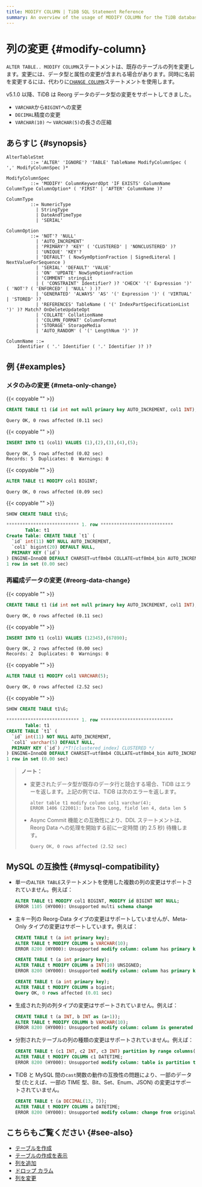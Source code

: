 ```yaml
---
title: MODIFY COLUMN | TiDB SQL Statement Reference
summary: An overview of the usage of MODIFY COLUMN for the TiDB database.
---
```


# 列の変更 {#modify-column}

`ALTER TABLE.. MODIFY COLUMN`ステートメントは、既存のテーブルの列を変更します。変更には、データ型と属性の変更が含まれる場合があります。同時に名前を変更するには、代わりに[`CHANGE COLUMN`](/sql-statements/sql-statement-change-column.md)ステートメントを使用します。

v5.1.0 以降、TiDB は Reorg データのデータ型の変更をサポートしてきました。

-   `VARCHAR`から`BIGINT`への変更
-   `DECIMAL`精度の変更
-   `VARCHAR(10)` ～ `VARCHAR(5)`の長さの圧縮

## あらすじ {#synopsis}

```ebnf+diagram
AlterTableStmt
         ::= 'ALTER' 'IGNORE'? 'TABLE' TableName ModifyColumnSpec ( ',' ModifyColumnSpec )*

ModifyColumnSpec
         ::= 'MODIFY' ColumnKeywordOpt 'IF EXISTS' ColumnName ColumnType ColumnOption* ( 'FIRST' | 'AFTER' ColumnName )?

ColumnType
         ::= NumericType
           | StringType
           | DateAndTimeType
           | 'SERIAL'

ColumnOption
         ::= 'NOT'? 'NULL'
           | 'AUTO_INCREMENT'
           | 'PRIMARY'? 'KEY' ( 'CLUSTERED' | 'NONCLUSTERED' )?
           | 'UNIQUE' 'KEY'?
           | 'DEFAULT' ( NowSymOptionFraction | SignedLiteral | NextValueForSequence )
           | 'SERIAL' 'DEFAULT' 'VALUE'
           | 'ON' 'UPDATE' NowSymOptionFraction
           | 'COMMENT' stringLit
           | ( 'CONSTRAINT' Identifier? )? 'CHECK' '(' Expression ')' ( 'NOT'? ( 'ENFORCED' | 'NULL' ) )?
           | 'GENERATED' 'ALWAYS' 'AS' '(' Expression ')' ( 'VIRTUAL' | 'STORED' )?
           | 'REFERENCES' TableName ( '(' IndexPartSpecificationList ')' )? Match? OnDeleteUpdateOpt
           | 'COLLATE' CollationName
           | 'COLUMN_FORMAT' ColumnFormat
           | 'STORAGE' StorageMedia
           | 'AUTO_RANDOM' ( '(' LengthNum ')' )?

ColumnName ::=
    Identifier ( '.' Identifier ( '.' Identifier )? )?
```

## 例 {#examples}

### メタのみの変更 {#meta-only-change}

{{< copyable "" >}}

```sql
CREATE TABLE t1 (id int not null primary key AUTO_INCREMENT, col1 INT);
```

```
Query OK, 0 rows affected (0.11 sec)
```

{{< copyable "" >}}

```sql
INSERT INTO t1 (col1) VALUES (1),(2),(3),(4),(5);
```

```
Query OK, 5 rows affected (0.02 sec)
Records: 5  Duplicates: 0  Warnings: 0
```

{{< copyable "" >}}

```sql
ALTER TABLE t1 MODIFY col1 BIGINT;
```

```
Query OK, 0 rows affected (0.09 sec)
```

{{< copyable "" >}}

```sql
SHOW CREATE TABLE t1\G;
```

```sql
*************************** 1. row ***************************
       Table: t1
Create Table: CREATE TABLE `t1` (
  `id` int(11) NOT NULL AUTO_INCREMENT,
  `col1` bigint(20) DEFAULT NULL,
  PRIMARY KEY (`id`)
) ENGINE=InnoDB DEFAULT CHARSET=utf8mb4 COLLATE=utf8mb4_bin AUTO_INCREMENT=30001
1 row in set (0.00 sec)
```

### 再編成データの変更 {#reorg-data-change}

{{< copyable "" >}}

```sql
CREATE TABLE t1 (id int not null primary key AUTO_INCREMENT, col1 INT);
```

```
Query OK, 0 rows affected (0.11 sec)
```

{{< copyable "" >}}

```sql
INSERT INTO t1 (col1) VALUES (12345),(67890);
```

```
Query OK, 2 rows affected (0.00 sec)
Records: 2  Duplicates: 0  Warnings: 0
```

{{< copyable "" >}}

```sql
ALTER TABLE t1 MODIFY col1 VARCHAR(5);
```

```
Query OK, 0 rows affected (2.52 sec)
```

{{< copyable "" >}}

```sql
SHOW CREATE TABLE t1\G;
```

```sql
*************************** 1. row ***************************
       Table: t1
CREATE TABLE `t1` (
  `id` int(11) NOT NULL AUTO_INCREMENT,
  `col1` varchar(5) DEFAULT NULL,
  PRIMARY KEY (`id`) /*T![clustered_index] CLUSTERED */
) ENGINE=InnoDB DEFAULT CHARSET=utf8mb4 COLLATE=utf8mb4_bin AUTO_INCREMENT=30001
1 row in set (0.00 sec)
```

> **ノート：**
>
> -   変更されたデータ型が既存のデータ行と競合する場合、TiDB はエラーを返します。上記の例では、TiDB は次のエラーを返します。
>
>     ```
>     alter table t1 modify column col1 varchar(4);
>     ERROR 1406 (22001): Data Too Long, field len 4, data len 5
>     ```
>
> -   Async Commit 機能との互換性により、DDL ステートメントは、Reorg Data への処理を開始する前に一定時間 (約 2.5 秒) 待機します。
>
>     ```
>     Query OK, 0 rows affected (2.52 sec)
>     ```

## MySQL の互換性 {#mysql-compatibility}

-   単一の`ALTER TABLE`ステートメントを使用した複数の列の変更はサポートされていません。例えば：

    ```sql
    ALTER TABLE t1 MODIFY col1 BIGINT, MODIFY id BIGINT NOT NULL;
    ERROR 1105 (HY000): Unsupported multi schema change
    ```

-   主キー列の Reorg-Data タイプの変更はサポートしていませんが、Meta-Only タイプの変更はサポートしています。例えば：

    ```sql
    CREATE TABLE t (a int primary key);
    ALTER TABLE t MODIFY COLUMN a VARCHAR(10);
    ERROR 8200 (HY000): Unsupported modify column: column has primary key flag
    ```

    ```sql
    CREATE TABLE t (a int primary key);
    ALTER TABLE t MODIFY COLUMN a INT(10) UNSIGNED;
    ERROR 8200 (HY000): Unsupported modify column: column has primary key flag
    ```

    ```sql
    CREATE TABLE t (a int primary key);
    ALTER TABLE t MODIFY COLUMN a bigint;
    Query OK, 0 rows affected (0.01 sec)
    ```

-   生成された列の列タイプの変更はサポートされていません。例えば：

    ```sql
    CREATE TABLE t (a INT, b INT as (a+1));
    ALTER TABLE t MODIFY COLUMN b VARCHAR(10);
    ERROR 8200 (HY000): Unsupported modify column: column is generated
    ```

-   分割されたテーブルの列の種類の変更はサポートされていません。例えば：

    ```sql
    CREATE TABLE t (c1 INT, c2 INT, c3 INT) partition by range columns(c1) ( partition p0 values less than (10), partition p1 values less than (maxvalue));
    ALTER TABLE t MODIFY COLUMN c1 DATETIME;
    ERROR 8200 (HY000): Unsupported modify column: table is partition table
    ```

-   TiDB と MySQL 間の`cast`関数の動作の互換性の問題により、一部のデータ型 (たとえば、一部の TIME 型、Bit、Set、Enum、JSON) の変更はサポートされていません。

    ```sql
    CREATE TABLE t (a DECIMAL(13, 7));
    ALTER TABLE t MODIFY COLUMN a DATETIME;
    ERROR 8200 (HY000): Unsupported modify column: change from original type decimal(13,7) to datetime is currently unsupported yet
    ```

## こちらもご覧ください {#see-also}

-   [テーブルを作成](/sql-statements/sql-statement-create-table.md)
-   [テーブルの作成を表示](/sql-statements/sql-statement-show-create-table.md)
-   [列を追加](/sql-statements/sql-statement-add-column.md)
-   [ドロップ カラム](/sql-statements/sql-statement-drop-column.md)
-   [列を変更](/sql-statements/sql-statement-change-column.md)
